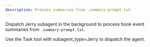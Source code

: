 ```yaml
---
description: Process summaries from .summary-prompt.txt
---
```


Dispatch Jerry subagent in the background to process hook event summaries from `.summary-prompt.txt`.

Use the Task tool with subagent_type=Jerry to dispatch the agent.

